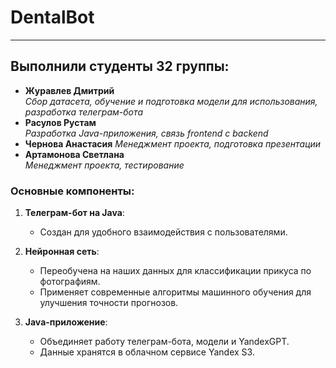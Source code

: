 # DentalBot

***

## Выполнили студенты 32 группы:

- **Журавлев Дмитрий**  
  *Сбор датасета, обучение и подготовка модели для использования, разработка телеграм-бота*
- **Расулов Рустам**  
  *Разработка Java-приложения, связь frontend с backend*
- **Чернова Анастасия**
  *Менеджмент проекта, подготовка презентации*
- **Артамонова Светлана**  
  *Менеджмент проекта, тестирование*

### Основные компоненты:

1. **Телеграм-бот на Java**:
   - Создан для удобного взаимодействия с пользователями.

2. **Нейронная сеть**:
   - Переобучена на наших данных для классификации прикуса по фотографиям.
   - Применяет современные алгоритмы машинного обучения для улучшения точности прогнозов.

3. **Java-приложение**:
   - Объединяет работу телеграм-бота, модели и YandexGPT.
   - Данные хранятся в облачном сервисе Yandex S3.
